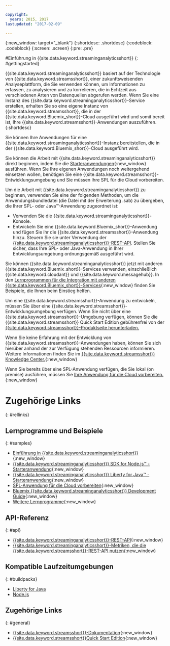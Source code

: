 ```yaml
---

copyright:
  years: 2015, 2017
lastupdated: "2017-02-09"

---
```


<!-- Attribute definitions --> 
{:new_window: target="_blank"}
{:shortdesc: .shortdesc}
{:codeblock: .codeblock}
{:screen: .screen}
{:pre: .pre}


#Einführung in {{site.data.keyword.streaminganalyticsshort}}
{: #gettingstarted}

{{site.data.keyword.streaminganalyticsshort}} basiert auf der Technologie von {{site.data.keyword.streamsshort}},
einer zukunftsweisenden Analyseplattform, die Sie verwenden können, um Informationen zu erfassen, zu analysieren und zu korrelieren,
die in Echtzeit aus verschiedenen Arten von Datenquellen abgerufen werden. Wenn Sie eine Instanz des {{site.data.keyword.streaminganalyticsshort}}-Service erstellen,
erhalten Sie so eine eigene Instanz von {{site.data.keyword.streamsshort}}, die in der
{{site.data.keyword.Bluemix_short}}-Cloud ausgeführt wird und somit bereit ist,
Ihre {{site.data.keyword.streamsshort}}-Anwendungen auszuführen.
{:shortdesc}

Sie können Ihre Anwendungen für eine {{site.data.keyword.streaminganalyticsshort}}-Instanz
bereitstellen, die in der
{{site.data.keyword.Bluemix_short}}-Cloud ausgeführt wird.

Sie können die Arbeit mit {{site.data.keyword.streaminganalyticsshort}} direkt beginnen, indem Sie die
[Starteranwendungen](/docs/services/StreamingAnalytics/c_starterapps.html){:new_window} ausführen. Wenn Sie Ihre eigenen Anwendungen noch weitergehend einsetzen wollen, benötigen Sie eine {{site.data.keyword.streamsshort}}-Entwicklungsumgebung und Sie müssen Ihre SPL für die Cloud vorbereiten.

Um die Arbeit mit {{site.data.keyword.streaminganalyticsshort}} zu beginnen, verwenden Sie eine der folgenden Methoden, um die Anwendungsbundledatei (die Datei mit der Erweiterung .sab) zu übergeben, die Ihrer SPL- oder Java™-Anwendung zugeordnet ist:
* Verwenden Sie die {{site.data.keyword.streaminganalyticsshort}}-Konsole.
* Entwickeln Sie eine {{site.data.keyword.Bluemix_short}}-Anwendung und fügen Sie ihr die {{site.data.keyword.streamsshort}}-Anwendung hinzu. Steuern Sie sie unter Verwendung der [{{site.data.keyword.streaminganalyticsshort}}-REST-API](https://console.ng.bluemix.net/apidocs/220). Stellen Sie sicher, dass Ihre SPL- oder Java-Anwendung in Ihrer Entwicklungsumgebung ordnungsgemäß ausgeführt wird.

Sie können {{site.data.keyword.streaminganalyticsshort}} jetzt mit anderen {{site.data.keyword.Bluemix_short}}-Services verwenden,
einschließlich {{site.data.keyword.cloudant}} und {{site.data.keyword.messagehub}}. In den [Lernprogrammen für die Integration mit anderen {{site.data.keyword.Bluemix_short}}-Services](/docs/services/StreamingAnalytics/r_integrating_cloudant_rest.html){:new_window}
finden Sie Beispiele, die Ihnen beim Einstieg helfen.

Um eine {{site.data.keyword.streamsshort}}-Anwendung zu entwickeln,
müssen Sie über eine {{site.data.keyword.streamsshort}}-Entwicklungsumgebung verfügen. Wenn Sie nicht über eine {{site.data.keyword.streamsshort}}-Umgebung verfügen, können Sie die {{site.data.keyword.streamsshort}} Quick Start Edition gebührenfrei von der [{{site.data.keyword.streamsshort}}-Produktseite herunterladen.](https://www.ibm.com/analytics/us/en/technology/stream-computing/#products)

Wenn Sie keine Erfahrung mit der Entwicklung von {{site.data.keyword.streamsshort}}-Anwendungen haben,
können Sie sich hierüber anhand der zur Verfügung stehenden Ressourcen informieren. Weitere Informationen finden Sie im [{{site.data.keyword.streamsshort}} Knowledge Center.](https://www.ibm.com/support/knowledgecenter/en/SSCRJU_4.2.0/com.ibm.streams.welcome.doc/doc/kc-homepage.html){:new_window}

Wenn Sie bereits über eine SPL-Anwendung verfügen, die Sie lokal (on premise) ausführen, müssen Sie [Ihre Anwendung für die Cloud vorbereiten.](https://developer.ibm.com/streamsdev/docs/getting-spl-application-ready-cloud/){:new_window}

# Zugehörige Links
{: #rellinks}

## Lernprogramme und Beispiele
{: #samples}
* [Einführung in {{site.data.keyword.streaminganalyticsshort}}](https://developer.ibm.com/streamsdev/docs/streaming-analytics-now-available-bluemix){:new_window}
* [{{site.data.keyword.streaminganalyticsshort}} SDK for Node.js™ - Starteranwendung](http://bit.ly/1iR1bzu){:new_window}
* [{{site.data.keyword.streaminganalyticsshort}} Liberty for Java™ - Starteranwendung](https://developer.ibm.com/streamsdev/docs/bluemix-streaming-analytics-starter-application/){:new_window}
* [SPL-Anwendung für die Cloud vorbereiten](https://developer.ibm.com/streamsdev/docs/getting-spl-application-ready-cloud){:new_window}
* [Bluemix {{site.data.keyword.streaminganalyticsshort}} Development Guide](https://developer.ibm.com/streamsdev/docs/bluemix-streaming-analytics-development-guide/){:new_window}
* [Weitere Lernprogramme](StreamingAnalytics.html#r_integrating_cloudant_rest){:new_window}


## API-Referenz
{: #api}
* [{{site.data.keyword.streaminganalyticsshort}}-REST-API](https://console.ng.bluemix.net/apidocs/220){:new_window}
* [{{site.data.keyword.streaminganalyticsshort}}-Metriken, die die {{site.data.keyword.streamsshort}}-REST-API nutzen](https://developer.ibm.com/bluemix/2016/07/25/streaming-analytics-metrics-using-rest-api/){:new_window}

## Kompatible Laufzeitumgebungen
{: #buildpacks}
* [Liberty for Java](/docs/runtimes/liberty/index.html#liberty)
* [Node.js](/docs/runtimes/nodejs/index.html#nodejs)

## Zugehörige Links
{: #general}
* [{{site.data.keyword.streamsshort}}-Dokumentation](http://www.ibm.com/support/knowledgecenter/SSCRJU_4.2.0/com.ibm.streams.welcome.doc/doc/kc-homepage.html){:new_window}
* [{{site.data.keyword.streamsshort}}Quick
Start Edition](http://www.ibm.com/analytics/us/en/technology/stream-computing/){:new_window}
